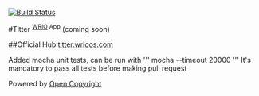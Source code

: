 [![Build Status](https://travis-ci.org/webRunes/Titter-WRIO-App.svg?branch=master)](https://travis-ci.org/webRunes/Titter-WRIO-App)

#Titter <sup>[WRIO](https://wrioos.com) App</sup>
(coming  soon)

##Official Hub
[titter.wrioos.com](https://titter.wrioos.com)

Added mocha unit tests, can be run with
'''
mocha --timeout 20000
'''
It's mandatory to pass all tests before making pull request

Powered by [Open Copyright](https://opencopyright.wrioos.com)
